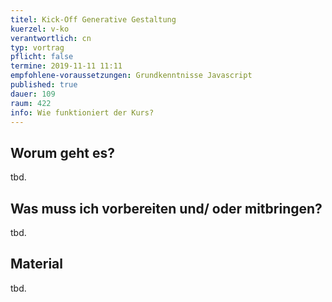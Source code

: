 ```yaml
---
titel: Kick-Off Generative Gestaltung
kuerzel: v-ko
verantwortlich: cn
typ: vortrag
pflicht: false
termine: 2019-11-11 11:11
empfohlene-voraussetzungen: Grundkenntnisse Javascript
published: true
dauer: 109
raum: 422
info: Wie funktioniert der Kurs?
---
```


## Worum geht es?
tbd.

## Was muss ich vorbereiten und/ oder mitbringen?
tbd.

## Material
tbd.